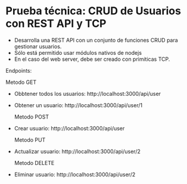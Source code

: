 # Prueba técnica: CRUD de Usuarios con REST API y TCP

- Desarrolla una REST API con un conjunto de funciones CRUD para gestionar usuarios.
- Sólo está permitido usar módulos nativos de nodejs
- En el caso del web server, debe ser creado con primiticas TCP.

Endpoints:

  Metodo GET
- Obbtener todos los usuarios: http://localhost:3000/api/user
- Obtener un usuario: http://localhost:3000/api/user/1

  Metodo POST
- Crear usuario: http://localhost:3000/api/user

  Metodo PUT
- Actualizar usuario: http://localhost:3000/api/user/2

  Metodo DELETE
- Eliminar usuario: http://localhost:3000/api/user/2
